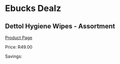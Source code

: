 
# Ebucks Dealz
## Dettol Hygiene Wipes - Assortment
[Product Page](https://www.ebucks.com/web/shop/productSelected.do?prodId=873439945&catId=908607666)

Price: R49.00

Savings: 


	